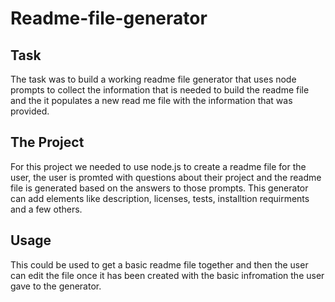 # Readme-file-generator

## Task
The task was to build a working readme file generator that uses node prompts to collect the information that is needed to build the readme file and the it populates a new read me file with the information that was provided.

## The Project
For this project we needed to use node.js to create a readme file for the user, the user is promted with questions about their project and the readme file is generated based on the answers to those prompts. This generator can add elements like description, licenses, tests, installtion requirments and a few others. 

## Usage
This could be used to get a basic readme file together and then the user can edit the file once it has been created with the basic infromation the user gave to the generator. 